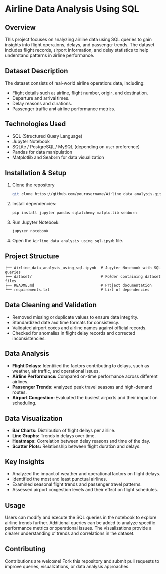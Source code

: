 # Airline Data Analysis Using SQL

## Overview
This project focuses on analyzing airline data using SQL queries to gain insights into flight operations, delays, and passenger trends. The dataset includes flight records, airport information, and delay statistics to help understand patterns in airline performance.

## Dataset Description
The dataset consists of real-world airline operations data, including:
- Flight details such as airline, flight number, origin, and destination.
- Departure and arrival times.
- Delay reasons and durations.
- Passenger traffic and airline performance metrics.

## Technologies Used
- SQL (Structured Query Language)
- Jupyter Notebook
- SQLite / PostgreSQL / MySQL (depending on user preference)
- Pandas for data manipulation
- Matplotlib and Seaborn for data visualization

## Installation & Setup
1. Clone the repository:
   ```sh
   git clone https://github.com/yourusername/Airline_data_analysis.git
   ```
2. Install dependencies:
   ```sh
   pip install jupyter pandas sqlalchemy matplotlib seaborn
   ```
3. Run Jupyter Notebook:
   ```sh
   jupyter notebook
   ```
4. Open the `Airline_data_analysis_using_sql.ipynb` file.

## Project Structure
```
├── Airline_data_analysis_using_sql.ipynb  # Jupyter Notebook with SQL queries
├── dataset/                               # Folder containing dataset files
├── README.md                              # Project documentation
└── requirements.txt                       # List of dependencies
```

## Data Cleaning and Validation
- Removed missing or duplicate values to ensure data integrity.
- Standardized date and time formats for consistency.
- Validated airport codes and airline names against official records.
- Checked for anomalies in flight delay records and corrected inconsistencies.

## Data Analysis
- **Flight Delays:** Identified the factors contributing to delays, such as weather, air traffic, and operational issues.
- **Airline Performance:** Compared on-time performance across different airlines.
- **Passenger Trends:** Analyzed peak travel seasons and high-demand routes.
- **Airport Congestion:** Evaluated the busiest airports and their impact on scheduling.

## Data Visualization
- **Bar Charts:** Distribution of flight delays per airline.
- **Line Graphs:** Trends in delays over time.
- **Heatmaps:** Correlation between delay reasons and time of the day.
- **Scatter Plots:** Relationship between flight duration and delays.

## Key Insights
- Analyzed the impact of weather and operational factors on flight delays.
- Identified the most and least punctual airlines.
- Examined seasonal flight trends and passenger travel patterns.
- Assessed airport congestion levels and their effect on flight schedules.

## Usage
Users can modify and execute the SQL queries in the notebook to explore airline trends further. Additional queries can be added to analyze specific performance metrics or operational issues. The visualizations provide a clearer understanding of trends and correlations in the dataset.

## Contributing
Contributions are welcome! Fork this repository and submit pull requests to improve queries, visualizations, or data analysis approaches.



